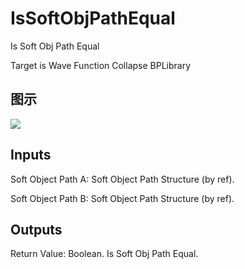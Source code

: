 # IsSoftObjPathEqual

Is Soft Obj Path Equal

Target is Wave Function Collapse BPLibrary

## 图示

![]($-20221218-21330494.png)

## Inputs

Soft Object Path A: Soft Object Path Structure (by ref).

Soft Object Path B: Soft Object Path Structure (by ref).  

## Outputs

Return Value: Boolean. Is Soft Obj Path Equal.

